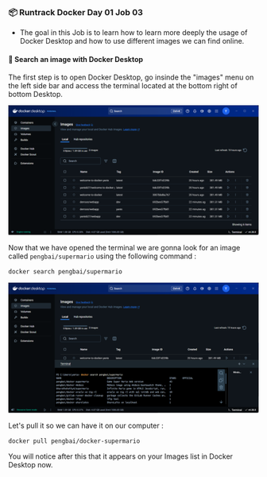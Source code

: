 ### 📦 Runtrack Docker Day 01 Job 03

* The goal in this Job is to learn how to learn more deeply the usage of Docker Desktop and how to use different images we can find online.


#### 🔎 Search an image with Docker Desktop

The first step is to open Docker Desktop, go insinde the "images" menu on the left side bar and access the terminal located at the bottom right of bottom Desktop.

![alt text](images/docker-desktop1.png)

Now that we have opened the terminal we are gonna look for an image called `pengbai/supermario` using the following command : 

```sh
docker search pengbai/supermario
```

![alt text](images/docker-desktopSearch.png)

Let's pull it so we can have it on our computer : 

```sh
docker pull pengbai/docker-supermario
```

You will notice after this that it appears on your Images list in Docker Desktop now.

